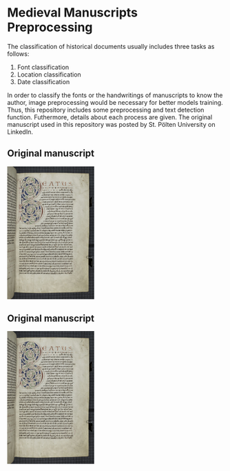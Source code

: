 # Medieval Manuscripts Preprocessing

The classification of historical documents usually includes three tasks as follows:
1) Font classification
2) Location classification
3) Date classification

In order to classify the fonts or the handwritings of manuscripts to know the author, image preprocessing would be necessary for better models training. Thus, this repository includes some preprocessing and text detection function. Futhermore, details about each process are given. The original manuscript used in this repository was posted by St. Pölten University on LinkedIn.

## Original manuscript

<img src="https://github.com/esraa-abdelmaksoud/Medieval-Manuscripts-Preprocessing/blob/main/1669902888704.jpeg" width="40%" height="40%">

## Original manuscript

<img src="https://github.com/esraa-abdelmaksoud/Medieval-Manuscripts-Preprocessing/blob/main/1669902888704.jpeg" width="40%" height="40%">

